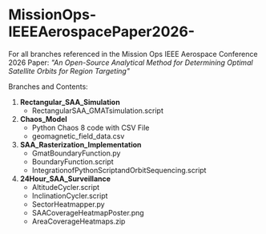 # MissionOps-IEEEAerospacePaper2026-
For all branches referenced in the Mission Ops IEEE Aerospace Conference 2026 Paper: 
_"An Open-Source Analytical Method for Determining Optimal Satellite Orbits for Region Targeting"_

Branches and Contents: 
1. **Rectangular_SAA_Simulation**
   - RectangularSAA_GMATsimulation.script
2. **Chaos_Model**
   - Python Chaos 8 code with CSV File
   - geomagnetic_field_data.csv
4. **SAA_Rasterization_Implementation**
   - GmatBoundaryFunction.py
   - BoundaryFunction.script
   - IntegrationofPythonScriptandOrbitSequencing.script
5. **24Hour_SAA_Surveillance**
   - AltitudeCycler.script
   - InclinationCycler.script
   - SectorHeatmapper.py
   - SAACoverageHeatmapPoster.png
   - AreaCoverageHeatmaps.zip
